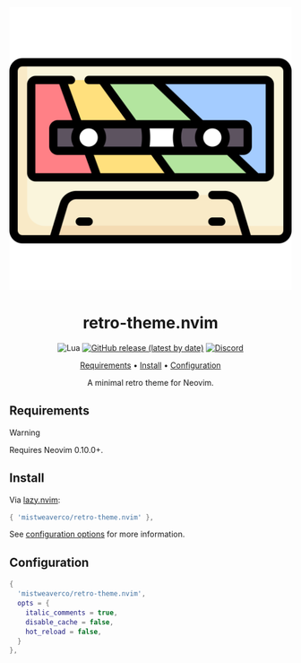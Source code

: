 <div align="center">

![retro theme Logo](logo.svg)

# retro-theme.nvim

![Lua](https://img.shields.io/badge/Made%20with%20Lua-blueviolet.svg?style=for-the-badge&logo=lua)
[![GitHub release (latest by date)](https://img.shields.io/github/v/release/mistweaverco/retro-theme.nvim?style=for-the-badge)](https://github.com/mistweaverco/retro-theme.nvim/releases/latest)
[![Discord](https://img.shields.io/badge/discord-join-7289da?style=for-the-badge&logo=discord)](https://discord.gg/QyVQmfY4Rt)

[Requirements](#requirements) • [Install](#install) • [Configuration](#configuration)

<p></p>

A minimal retro theme for Neovim.

<p></p>

</div>

## Requirements

> [!WARNING]
> Requires Neovim 0.10.0+.

## Install

Via [lazy.nvim](https://github.com/folke/lazy.nvim):

```lua
{ 'mistweaverco/retro-theme.nvim' },
```
See [configuration options](#configuration) for more information.

## Configuration

```lua
{
  'mistweaverco/retro-theme.nvim',
  opts = {
    italic_comments = true,
    disable_cache = false,
    hot_reload = false,
  }
},
```

